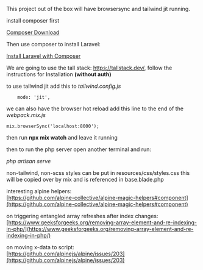 This project out of the box will have browsersync and tailwind jit running.

install composer first

[Composer Download](https://getcomposer.org/download/)

Then use composer to install Laravel:

[Install Laravel with Composer](https://laravel.com/docs/8.x#installation-via-composer)

We are going to use the tall stack: https://tallstack.dev/, follow the instructions for Installation **(without auth)**

to use tailwind jit add this to _tailwind.config.js_

```
    mode: 'jit',
```

we can also have the browser hot reload add this line to the end of the _webpack.mix.js_
```
mix.browserSync('localhost:8000');
```

then run **npx mix watch** and leave it running

then to run the php server open another terminal and run:

_php artisan serve_

non-tailwind, non-scss styles can be put in resources/css/styles.css this will be copied over by mix and is referenced in base.blade.php

interesting alpine helpers:  
[https://github.com/alpine-collective/alpine-magic-helpers#component](https://github.com/alpine-collective/alpine-magic-helpers#component)

on triggering entangled array refreshes after index changes:  
[https://www.geeksforgeeks.org/removing-array-element-and-re-indexing-in-php/](https://www.geeksforgeeks.org/removing-array-element-and-re-indexing-in-php/)

on moving x-data to script:   
[https://github.com/alpinejs/alpine/issues/203](https://github.com/alpinejs/alpine/issues/203)